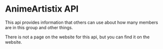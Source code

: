 # AnimeArtistix API

This api provides information that others can use about how many members are in this group and other things.

There is not a page on the website for this api, but you can find it on the website.
